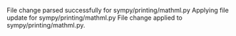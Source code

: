 File change parsed successfully for sympy/printing/mathml.py
Applying file update for sympy/printing/mathml.py
File change applied to sympy/printing/mathml.py.
